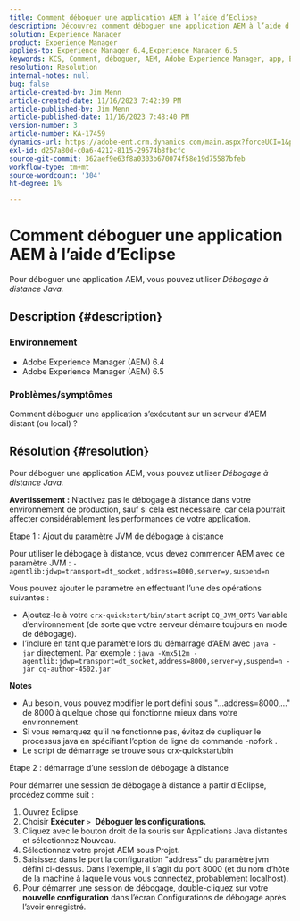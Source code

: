 ```yaml
---
title: Comment déboguer une application AEM à l’aide d’Eclipse
description: Découvrez comment déboguer une application AEM à l’aide d’Eclipse.
solution: Experience Manager
product: Experience Manager
applies-to: Experience Manager 6.4,Experience Manager 6.5
keywords: KCS, Comment, déboguer, AEM, Adobe Experience Manager, app, Eclipse, 6.4, 6.5, application
resolution: Resolution
internal-notes: null
bug: false
article-created-by: Jim Menn
article-created-date: 11/16/2023 7:42:39 PM
article-published-by: Jim Menn
article-published-date: 11/16/2023 7:48:40 PM
version-number: 3
article-number: KA-17459
dynamics-url: https://adobe-ent.crm.dynamics.com/main.aspx?forceUCI=1&pagetype=entityrecord&etn=knowledgearticle&id=016ddc48-b884-ee11-8179-6045bd006268
exl-id: d257a80d-c0a6-4212-8115-29574b8fbcfc
source-git-commit: 362aef9e63f8a0303b670074f58e19d75587bfeb
workflow-type: tm+mt
source-wordcount: '304'
ht-degree: 1%

---
```


# Comment déboguer une application AEM à l’aide d’Eclipse


Pour déboguer une application AEM, vous pouvez utiliser *Débogage à distance Java.*

## Description {#description}


### <b>Environnement</b>

- Adobe Experience Manager (AEM) 6.4
- Adobe Experience Manager (AEM) 6.5




### <b>Problèmes/symptômes</b>

Comment déboguer une application s’exécutant sur un serveur d’AEM distant (ou local) ?


## Résolution {#resolution}


Pour déboguer une application AEM, vous pouvez utiliser *Débogage à distance Java.*

<b>Avertissement :</b> N’activez pas le débogage à distance dans votre environnement de production, sauf si cela est nécessaire, car cela pourrait affecter considérablement les performances de votre application.

Étape 1 : Ajout du paramètre JVM de débogage à distance

Pour utiliser le débogage à distance, vous devez commencer AEM avec ce paramètre JVM :
`-agentlib:jdwp=transport=dt_socket,address=8000,server=y,suspend=n`

Vous pouvez ajouter le paramètre en effectuant l’une des opérations suivantes :

- Ajoutez-le à votre `crx-quickstart/bin/start` script `CQ_JVM_OPTS` Variable d’environnement (de sorte que votre serveur démarre toujours en mode de débogage).
- l’inclure en tant que paramètre lors du démarrage d’AEM avec `java -jar` directement. Par exemple : `java -Xmx512m -agentlib:jdwp=transport=dt_socket,address=8000,server=y,suspend=n -jar cq-author-4502.jar`


<b>Notes</b>

- Au besoin, vous pouvez modifier le port défini sous &quot;...address=8000,...&quot; de 8000 à quelque chose qui fonctionne mieux dans votre environnement.
- Si vous remarquez qu’il ne fonctionne pas, évitez de dupliquer le processus java en spécifiant l’option de ligne de commande -nofork .
- Le script de démarrage se trouve sous crx-quickstart/bin


Étape 2 : démarrage d’une session de débogage à distance

Pour démarrer une session de débogage à distance à partir d’Eclipse, procédez comme suit :

1. Ouvrez Eclipse.
2. Choisir <b>Exécuter</b> `>`  <b>Déboguer les configurations.</b>
3. Cliquez avec le bouton droit de la souris sur Applications Java distantes et sélectionnez Nouveau.
4. Sélectionnez votre projet AEM sous Projet.
5. Saisissez dans le port la configuration &quot;address&quot; du paramètre jvm défini ci-dessus. Dans l’exemple, il s’agit du port 8000 (et du nom d’hôte de la machine à laquelle vous vous connectez, probablement localhost).
6. Pour démarrer une session de débogage, double-cliquez sur votre <b>nouvelle configuration</b> dans l’écran Configurations de débogage après l’avoir enregistré.
